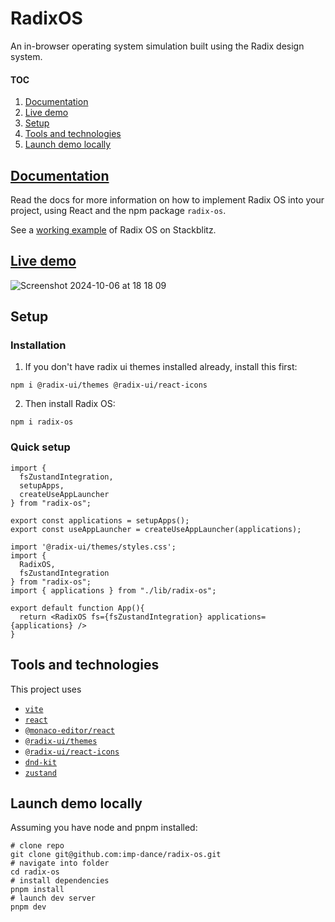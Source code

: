 # RadixOS

An in-browser operating system simulation built using the Radix design system.

#### TOC

1. [Documentation](#documentation)
2. [Live demo](#live-demo)
3. [Setup](#setup)
4. [Tools and technologies](#tools-and-technologies)
5. [Launch demo locally](#launch-demo-locally)

## [Documentation](https://radix-os.netlify.app/)

Read the docs for more information on how to implement Radix OS into your project, using React and the npm package `radix-os`.

See a [working example](https://stackblitz.com/edit/radix-os?file=src%2FApp.tsx) of Radix OS on Stackblitz.

## **[Live demo](https://imp-dance.github.io/radix-os/)**

![Screenshot 2024-10-06 at 18 18 09](https://github.com/user-attachments/assets/c9a063f4-bee0-45ec-95c6-bb39f621baf3)


## Setup

### Installation

1. If you don't have radix ui themes installed already, install this first:

```
npm i @radix-ui/themes @radix-ui/react-icons
```

2. Then install Radix OS:

```
npm i radix-os
```

### Quick setup

```tsx title="lib/radix-os.ts"
import {
  fsZustandIntegration,
  setupApps,
  createUseAppLauncher
} from "radix-os";

export const applications = setupApps();
export const useAppLauncher = createUseAppLauncher(applications);
```

```tsx title="App.tsx"
import '@radix-ui/themes/styles.css';
import {
  RadixOS,
  fsZustandIntegration
} from "radix-os";
import { applications } from "./lib/radix-os";

export default function App(){
  return <RadixOS fs={fsZustandIntegration} applications={applications} />
}
```

## Tools and technologies

This project uses

- [`vite`](https://vitejs.dev/)
- [`react`](https://react.dev)
- [`@monaco-editor/react`](https://github.com/suren-atoyan/monaco-react)
- [`@radix-ui/themes`](https://www.radix-ui.com/)
- [`@radix-ui/react-icons`](https://www.radix-ui.com/icons)
- [`dnd-kit`](https://dndkit.com/)
- [`zustand`](https://zustand.docs.pmnd.rs/)

## Launch demo locally

Assuming you have node and pnpm installed:

```shell
# clone repo
git clone git@github.com:imp-dance/radix-os.git
# navigate into folder
cd radix-os
# install dependencies
pnpm install
# launch dev server
pnpm dev
```
